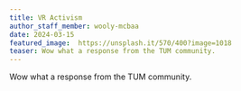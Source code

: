 ```yaml
---
title: VR Activism
author_staff_member: wooly-mcbaa
date: 2024-03-15
featured_image:  https://unsplash.it/570/400?image=1018
teaser: Wow what a response from the TUM community. 
---
```

Wow what a response from the TUM community.
